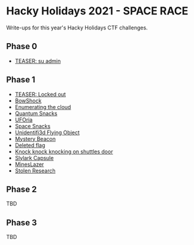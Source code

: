 # Hacky Holidays 2021 - SPACE RACE

Write-ups for this year's Hacky Holidays CTF challenges.

## Phase 0

- [TEASER: su admin](0_0_su_admin/write_up.md)

## Phase 1

- [TEASER: Locked out](1_0_locked_out/write_up.md)
- [BowShock](1_1_bow_shock/write_up.md)
- [Enumerating the cloud](1_2_enumerating_the_cloud/write_up.md)
- [Quantum Snacks](1_3_quantum_snacks/write_up.md)
- [UFOria](1_4_uforia/write_up.md)
- [Space Snacks](1_5_space_snacks/write_up.md)
- [Unidentifi3d Flying Object](1_6_unidentifi3d_flying_object/write_up.md)
- [Mystery Beacon](1_7_mystery_beacon/write_up.md)
- [Deleted flag](1_8_deleted_flag/write_up.md)
- [Knock knock knocking on shuttles door](1_9_knock_knock_knocking_on_shuttles_door/write_up.md)
- [Slylark Capsule](1_10_skylark_capsule/write_up.md)
- [MinesLazer](1_11_mines_lazer/write_up.md)
- [Stolen Research](1_12_stolen_research/write_up.md)

## Phase 2

TBD

## Phase 3

TBD
